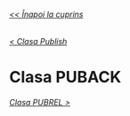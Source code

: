 ###### [<< Înapoi la cuprins](../Cuprins.md)
###### [< Clasa Publish](09.%20PUBLISH.md)
# Clasa PUBACK
###### [Clasa PUBREL >](11.%20PUBREL.md)


